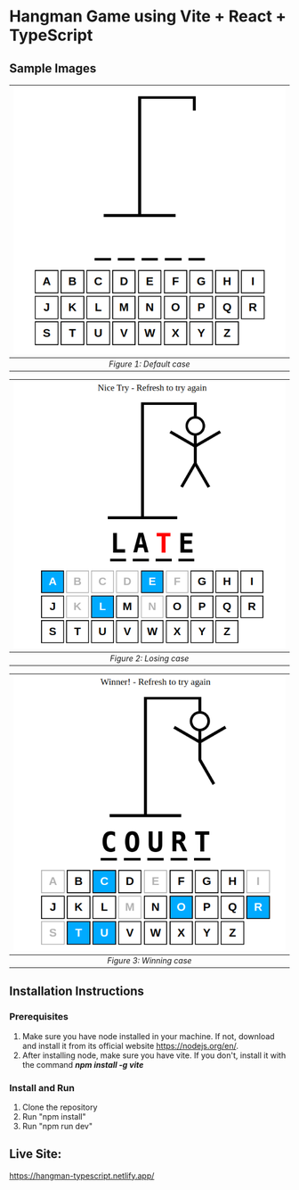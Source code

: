 # Hangman Game using Vite + React + TypeScript

## Sample Images

| ![Screenshot](img/SS1.png?raw=true) | 
|:--:| 
| *Figure 1: Default case* |


| ![Screenshot](img/SS2.png?raw=true) | 
|:--:| 
| *Figure 2: Losing case* |


| ![Screenshot](img/SS3.png?raw=true) | 
|:--:| 
| *Figure 3: Winning case* |


## Installation Instructions

### Prerequisites
1. Make sure you have node installed in your machine. If not, download and install it from its official website https://nodejs.org/en/.
2. After installing node, make sure you have vite. If you don't, install it with the command ***npm install -g vite***

### Install and Run
1. Clone the repository
2. Run "npm install"
3. Run "npm run dev"

## Live Site:

https://hangman-typescript.netlify.app/